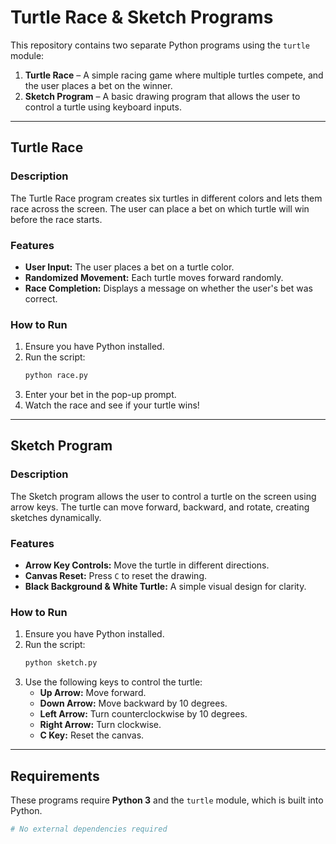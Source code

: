 # **Turtle Race & Sketch Programs**

This repository contains two separate Python programs using the `turtle` module:

1. **Turtle Race** – A simple racing game where multiple turtles compete, and the user places a bet on the winner.
2. **Sketch Program** – A basic drawing program that allows the user to control a turtle using keyboard inputs.

---

## **Turtle Race**

### **Description**

The Turtle Race program creates six turtles in different colors and lets them race across the screen. The user can place a bet on which turtle will win before the race starts.

### **Features**

- **User Input:** The user places a bet on a turtle color.
- **Randomized Movement:** Each turtle moves forward randomly.
- **Race Completion:** Displays a message on whether the user's bet was correct.

### **How to Run**

1. Ensure you have Python installed.
2. Run the script:
   ```sh
   python race.py
   ```
3. Enter your bet in the pop-up prompt.
4. Watch the race and see if your turtle wins!

---

## **Sketch Program**

### **Description**

The Sketch program allows the user to control a turtle on the screen using arrow keys. The turtle can move forward, backward, and rotate, creating sketches dynamically.

### **Features**

- **Arrow Key Controls:** Move the turtle in different directions.
- **Canvas Reset:** Press `C` to reset the drawing.
- **Black Background & White Turtle:** A simple visual design for clarity.

### **How to Run**

1. Ensure you have Python installed.
2. Run the script:
   ```sh
   python sketch.py
   ```
3. Use the following keys to control the turtle:
   - **Up Arrow:** Move forward.
   - **Down Arrow:** Move backward by 10 degrees.
   - **Left Arrow:** Turn counterclockwise by 10 degrees.
   - **Right Arrow:** Turn clockwise.
   - **C Key:** Reset the canvas.

---

## **Requirements**

These programs require **Python 3** and the `turtle` module, which is built into Python.

```sh
# No external dependencies required
```
